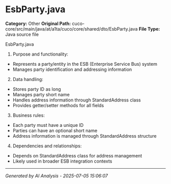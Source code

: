 # EsbParty.java

**Category:** Other
**Original Path:** cuco-core/src/main/java/at/a1ta/cuco/core/shared/dto/EsbParty.java
**File Type:** Java source file

EsbParty.java

1. Purpose and functionality:
- Represents a party/entity in the ESB (Enterprise Service Bus) system
- Manages party identification and addressing information

2. Data handling:
- Stores party ID as long
- Manages party short name
- Handles address information through StandardAddress class
- Provides getter/setter methods for all fields

3. Business rules:
- Each party must have a unique ID
- Parties can have an optional short name
- Address information is managed through StandardAddress structure

4. Dependencies and relationships:
- Depends on StandardAddress class for address management
- Likely used in broader ESB integration contexts

---
*Generated by AI Analysis - 2025-07-05 15:06:07*
